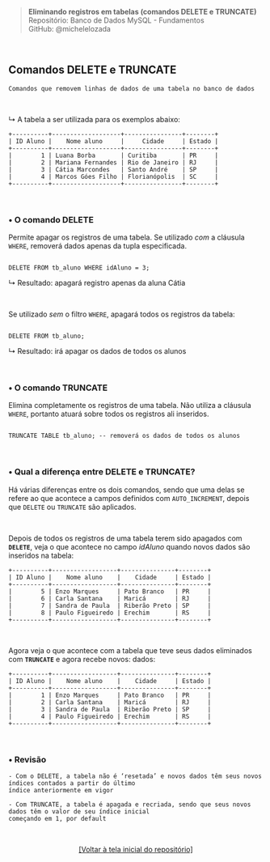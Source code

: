 > **Eliminando registros em tabelas (comandos DELETE e TRUNCATE)**     
> Repositório: Banco de Dados MySQL - Fundamentos    
> GitHub: @michelelozada
&nbsp;
     
&nbsp;  
## Comandos DELETE e TRUNCATE
```
Comandos que removem linhas de dados de uma tabela no banco de dados
```
    
&nbsp;  

↳ A tabela a ser utilizada para os exemplos abaixo:
```
+----------+-------------------+----------------+--------+
| ID Aluno |    Nome aluno     |     Cidade     | Estado |
+----------+-------------------+----------------+--------+
|        1 | Luana Borba       | Curitiba       | PR     |
|        2 | Mariana Fernandes | Rio de Janeiro | RJ     |
|        3 | Cátia Marcondes   | Santo André    | SP     |
|        4 | Marcos Góes Filho | Florianópolis  | SC     |
+----------+-------------------+----------------+--------+
```

&nbsp;
     
### •  O comando DELETE
Permite apagar os registros de uma tabela. Se utilizado *com* a cláusula `WHERE`, removerá dados apenas da tupla especificada.    

```mysql

DELETE FROM tb_aluno WHERE idAluno = 3; 
```
↳ Resultado: apagará registro apenas da aluna Cátia

&nbsp;

Se utilizado *sem* o filtro `WHERE`, apagará todos os registros da tabela:  
```mysql

DELETE FROM tb_aluno; 
```
↳ Resultado: irá apagar os dados de todos os alunos  

&nbsp;
     
### • O comando TRUNCATE
Elimina completamente os registros de uma tabela.  Não utiliza a cláusula `WHERE`, portanto atuará sobre todos os registros ali inseridos.  

```mysql

TRUNCATE TABLE tb_aluno; -- removerá os dados de todos os alunos   
```

&nbsp;
    
### • Qual a diferença entre DELETE e TRUNCATE?
Há várias diferenças entre os dois comandos, sendo que uma delas se refere ao que acontece a campos definidos com `AUTO_INCREMENT`, depois que `DELETE` ou `TRUNCATE` são aplicados.  

&nbsp;  

Depois de todos os registros de uma tabela terem sido apagados com **`DELETE`**, veja o que acontece no campo *idAluno* quando novos dados são inseridos na tabela: 
```
+----------+------------------+---------------+--------+
| ID Aluno |    Nome aluno    |    Cidade     | Estado |
+----------+------------------+---------------+--------+
|        5 | Enzo Marques     | Pato Branco   | PR     |
|        6 | Carla Santana    | Maricá        | RJ     |
|        7 | Sandra de Paula  | Riberão Preto | SP     |
|        8 | Paulo Figueiredo | Erechim       | RS     |
+----------+------------------+---------------+--------+
```

&nbsp;
 
Agora veja o que acontece com a tabela que teve seus dados eliminados com **`TRUNCATE`** e agora recebe novos: 
dados: 
```
+----------+------------------+---------------+--------+
| ID Aluno |    Nome aluno    |    Cidade     | Estado |
+----------+------------------+---------------+--------+
|        1 | Enzo Marques     | Pato Branco   | PR     |
|        2 | Carla Santana    | Maricá        | RJ     |
|        3 | Sandra de Paula  | Riberão Preto | SP     |
|        4 | Paulo Figueiredo | Erechim       | RS     |
+----------+------------------+---------------+--------+
```

&nbsp;
 
### • Revisão
```
- Com o DELETE, a tabela não é ‘resetada’ e novos dados têm seus novos índices contados a partir do último 
índice anteriormente em vigor  

- Com TRUNCATE, a tabela é apagada e recriada, sendo que seus novos dados têm o valor de seu índice inicial 
começando em 1, por default
```

&nbsp;

<div align="center">
<a href="https://github.com/michelelozada/MySQL-Study-Notes">[Voltar à tela inicial do repositório]</a>
</div>